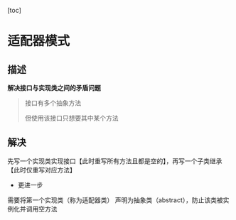[toc]

# 适配器模式

## 描述

**解决接口与实现类之间的矛盾问题**

> 接口有多个抽象方法
>
> 但使用该接口只想要其中某个方法

## 解决

先写一个实现类实现接口【此时重写所有方法且都是空的】，再写一个子类继承【此时仅重写对应方法】

- 更进一步

需要将第一个实现类（称为适配器类） 声明为抽象类（abstract），防止该类被实例化并调用空方法